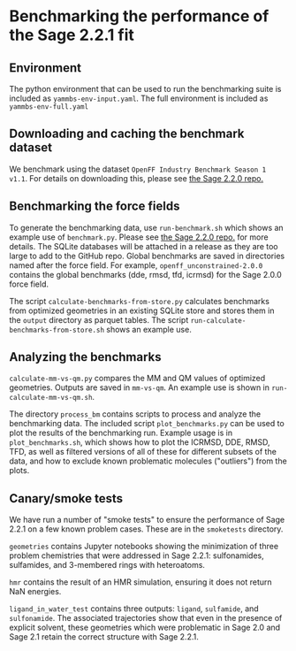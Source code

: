 # Benchmarking the performance of the Sage 2.2.1 fit

## Environment
The python environment that can be used to run the benchmarking suite is included as `yammbs-env-input.yaml`. The full environment is included as `yammbs-env-full.yaml` 

## Downloading and caching the benchmark dataset
We benchmark using the dataset `OpenFF Industry Benchmark Season 1 v1.1`. For details on downloading this, please see [the Sage 2.2.0 repo.](https://github.com/openforcefield/sage-2.2.0/tree/main/05_benchmark_forcefield)
 

## Benchmarking the force fields
To generate the benchmarking data, use `run-benchmark.sh` which shows an example use of `benchmark.py`.  Please see [the Sage 2.2.0 repo.](https://github.com/openforcefield/sage-2.2.0/tree/main/05_benchmark_forcefield) for more details. The SQLite databases will be attached in a release as they are too large to add to the GitHub repo. Global benchmarks are saved in directories named after the force field. For example, `openff_unconstrained-2.0.0` contains the global benchmarks (dde, rmsd, tfd, icrmsd) for the Sage 2.0.0 force field.

The script `calculate-benchmarks-from-store.py` calculates benchmarks from optimized geometries in an existing SQLite store and stores them in the `output` directory as parquet tables. The script `run-calculate-benchmarks-from-store.sh` shows an example use.

## Analyzing the benchmarks

`calculate-mm-vs-qm.py` compares the MM and QM values of optimized geometries. Outputs are saved in `mm-vs-qm`. An example use is shown in `run-calculate-mm-vs-qm.sh`. 

The directory `process_bm` contains scripts to process and analyze the benchmarking data. 
The included script `plot_benchmarks.py` can be used to plot the results of the benchmarking run. Example usage is in `plot_benchmarks.sh`, which shows how to plot the ICRMSD, DDE, RMSD, TFD, as well as filtered versions of all of these for different subsets of the data, and how to exclude known problematic molecules ("outliers") from the plots.

## Canary/smoke tests

We have run a number of "smoke tests" to ensure the performance of Sage 2.2.1 on a few known problem cases. These are in the `smoketests` directory.

`geometries` contains Jupyter notebooks showing the minimization of three problem chemistries that were addressed in Sage 2.2.1: sulfonamides, sulfamides, and 3-membered rings with heteroatoms.

`hmr` contains the result of an HMR simulation, ensuring it does not return NaN energies.

`ligand_in_water_test` contains three outputs: `ligand`, `sulfamide`, and `sulfonamide`. The associated trajectories show that even in the presence of explicit solvent, these geometries which were problematic in Sage 2.0 and Sage 2.1 retain the correct structure with Sage 2.2.1.
